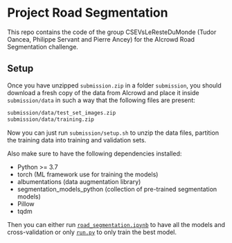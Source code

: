 # Project Road Segmentation

This repo contains the code of the group CSEVsLeResteDuMonde (Tudor Oancea, 
Philippe Servant and Pierre Ancey) for the AIcrowd Road Segmentation challenge.

## Setup
Once you have unzipped `submission.zip` in a folder `submission`, you should 
download a fresh copy of the data from AIcrowd and place it inside 
`submission/data` in such a way that the following files are present:
```bash
submission/data/test_set_images.zip
submission/data/training.zip
```
Now you can just run `submission/setup.sh` to unzip the data files, partition the training 
data into training and validation sets.

Also make sure to have the following dependencies installed:
- Python >= 3.7
- torch  (ML framework use for training the models)
- albumentations (data augmentation library)
- segmentation_models_python  (collection of pre-trained segmentation models)
- Pillow
- tqdm

Then you can either run [`road_segmentation.ipynb`](road_segmentation.ipynb) to 
have all the models and cross-validation or only [`run.py`](run.py) to only train 
the best model.
